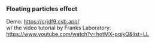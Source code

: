 ### Floating particles effect
Demo: https://crjdf9.csb.app/<br/>
w/ the video tutorial by Franks Laboratory: https://www.youtube.com/watch?v=hotMX-pqjkQ&list=LL